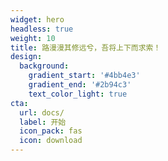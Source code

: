 ```yaml
---
widget: hero
headless: true
weight: 10
title: 路漫漫其修远兮，吾将上下而求索！
design:
  background:
    gradient_start: '#4bb4e3'
    gradient_end: '#2b94c3'
    text_color_light: true
cta:
  url: docs/
  label: 开始
  icon_pack: fas
  icon: download
---
```

